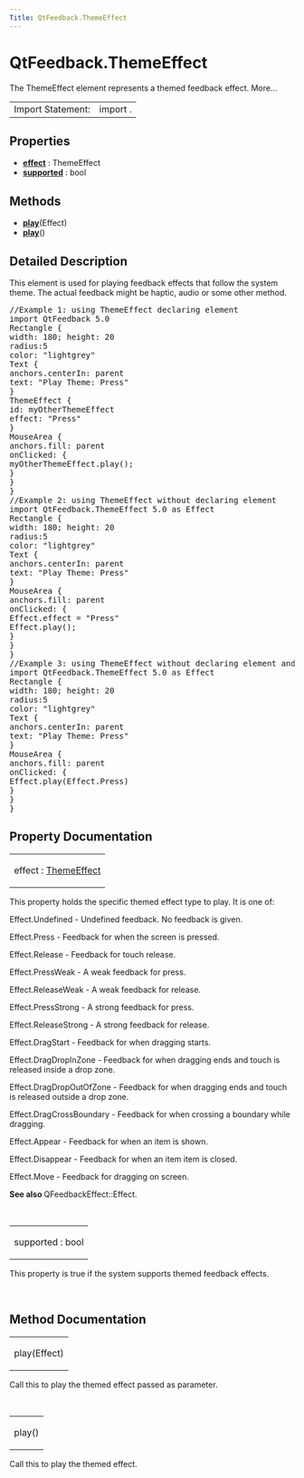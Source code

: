 ```yaml
---
Title: QtFeedback.ThemeEffect
---
```


# QtFeedback.ThemeEffect

<span class="subtitle"></span>
<!-- $$$ThemeEffect-brief -->
<p>The ThemeEffect element represents a themed feedback effect. More...</p>
<!-- @@@ThemeEffect -->
<table class="alignedsummary">
<tr><td class="memItemLeft rightAlign topAlign"> Import Statement:</td><td class="memItemRight bottomAlign"> import  .</td></tr></table><ul>
</ul>
<h2 id="properties">Properties</h2>
<ul>
<li class="fn"><b><b><a href="QtFeedback.themeeffect.md#effect-prop">effect</a></b></b> : ThemeEffect</li>
<li class="fn"><b><b><a href="QtFeedback.themeeffect.md#supported-prop">supported</a></b></b> : bool</li>
</ul>
<h2 id="methods">Methods</h2>
<ul>
<li class="fn"><b><b><a href="QtFeedback.themeeffect.md#play-method-2">play</a></b></b>(Effect)</li>
<li class="fn"><b><b><a href="QtFeedback.themeeffect.md#play-method">play</a></b></b>()</li>
</ul>
<!-- $$$ThemeEffect-description -->
<h2 id="details">Detailed Description</h2>
</p>
<p>This element is used for playing feedback effects that follow the system theme. The actual feedback might be haptic, audio or some other method.</p>
<pre class="qml">//Example 1: using ThemeEffect declaring element
import QtFeedback 5.0
Rectangle {
width: 180; height: 20
radius:5
color: &quot;lightgrey&quot;
Text {
anchors.centerIn: parent
text: &quot;Play Theme: Press&quot;
}
ThemeEffect {
id: myOtherThemeEffect
effect: &quot;Press&quot;
}
MouseArea {
anchors.fill: parent
onClicked: {
myOtherThemeEffect.play();
}
}
}
//Example 2: using ThemeEffect without declaring element
import QtFeedback.ThemeEffect 5.0 as Effect
Rectangle {
width: 180; height: 20
radius:5
color: &quot;lightgrey&quot;
Text {
anchors.centerIn: parent
text: &quot;Play Theme: Press&quot;
}
MouseArea {
anchors.fill: parent
onClicked: {
Effect.effect = &quot;Press&quot;
Effect.play();
}
}
}
//Example 3: using ThemeEffect without declaring element and calling overloaded play function
import QtFeedback.ThemeEffect 5.0 as Effect
Rectangle {
width: 180; height: 20
radius:5
color: &quot;lightgrey&quot;
Text {
anchors.centerIn: parent
text: &quot;Play Theme: Press&quot;
}
MouseArea {
anchors.fill: parent
onClicked: {
Effect.play(Effect.Press)
}
}
}</pre>
<!-- @@@ThemeEffect -->
<h2>Property Documentation</h2>
<!-- $$$effect -->
<table class="qmlname"><tr valign="top" id="effect-prop"><td class="tblQmlPropNode"><p><span class="name">effect</span> : <span class="type"><a href="QtFeedback.themeeffect.md">ThemeEffect</a></span></p></td></tr></table><p>This property holds the specific themed effect type to play. It is one of:</p>
<p>Effect.Undefined - Undefined feedback. No feedback is given.</p>
<p>Effect.Press - Feedback for when the screen is pressed.</p>
<p>Effect.Release - Feedback for touch release.</p>
<p>Effect.PressWeak - A weak feedback for press.</p>
<p>Effect.ReleaseWeak - A weak feedback for release.</p>
<p>Effect.PressStrong - A strong feedback for press.</p>
<p>Effect.ReleaseStrong - A strong feedback for release.</p>
<p>Effect.DragStart - Feedback for when dragging starts.</p>
<p>Effect.DragDropInZone - Feedback for when dragging ends and touch is released inside a drop zone.</p>
<p>Effect.DragDropOutOfZone - Feedback for when dragging ends and touch is released outside a drop zone.</p>
<p>Effect.DragCrossBoundary - Feedback for when crossing a boundary while dragging.</p>
<p>Effect.Appear - Feedback for when an item is shown.</p>
<p>Effect.Disappear - Feedback for when an item item is closed.</p>
<p>Effect.Move - Feedback for dragging on screen.</p>
<p><b>See also </b>QFeedbackEffect::Effect.</p>
<!-- @@@effect -->
<br/>
<!-- $$$supported -->
<table class="qmlname"><tr valign="top" id="supported-prop"><td class="tblQmlPropNode"><p><span class="name">supported</span> : <span class="type">bool</span></p></td></tr></table><p>This property is true if the system supports themed feedback effects.</p>
<!-- @@@supported -->
<br/>
<h2>Method Documentation</h2>
<!-- $$$play -->
<table class="qmlname"><tr valign="top" id="play-method-2"><td class="tblQmlFuncNode"><p><span class="name">play</span>(<span class="type">Effect</span>)</p></td></tr></table><p>Call this to play the themed effect passed as parameter.</p>
<!-- @@@play -->
<br/>
<!-- $$$play -->
<table class="qmlname"><tr valign="top" id="play-method"><td class="tblQmlFuncNode"><p><span class="name">play</span>()</p></td></tr></table><p>Call this to play the themed effect.</p>
<!-- @@@play -->
